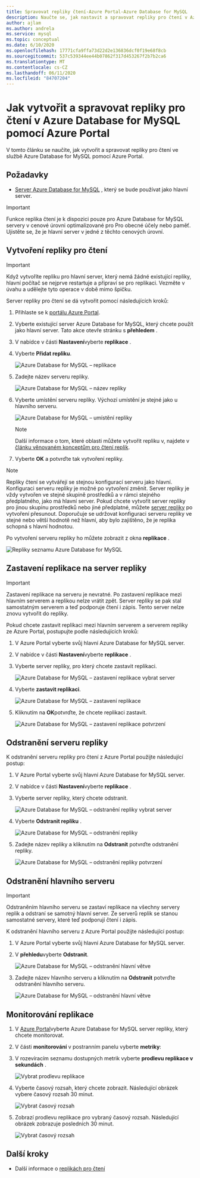 ```yaml
---
title: Spravovat repliky čtení-Azure Portal-Azure Database for MySQL
description: Naučte se, jak nastavit a spravovat repliky pro čtení v Azure Database for MySQL pomocí Azure Portal.
author: ajlam
ms.author: andrela
ms.service: mysql
ms.topic: conceptual
ms.date: 6/10/2020
ms.openlocfilehash: 17771cfa9ffa73d22d2e136836dcf0f19e68f8cb
ms.sourcegitcommit: 537c539344ee44b07862f317d453267f2b7b2ca6
ms.translationtype: MT
ms.contentlocale: cs-CZ
ms.lasthandoff: 06/11/2020
ms.locfileid: "84707204"
---
```

# <a name="how-to-create-and-manage-read-replicas-in-azure-database-for-mysql-using-the-azure-portal"></a>Jak vytvořit a spravovat repliky pro čtení v Azure Database for MySQL pomocí Azure Portal

V tomto článku se naučíte, jak vytvořit a spravovat repliky pro čtení ve službě Azure Database for MySQL pomocí Azure Portal.

## <a name="prerequisites"></a>Požadavky

- [Server Azure Database for MySQL](quickstart-create-mysql-server-database-using-azure-portal.md) , který se bude používat jako hlavní server.

> [!IMPORTANT]
> Funkce replika čtení je k dispozici pouze pro Azure Database for MySQL servery v cenové úrovni optimalizované pro Pro obecné účely nebo paměť. Ujistěte se, že je hlavní server v jedné z těchto cenových úrovní.

## <a name="create-a-read-replica"></a>Vytvoření repliky pro čtení

> [!IMPORTANT]
> Když vytvoříte repliku pro hlavní server, který nemá žádné existující repliky, hlavní počítač se nejprve restartuje a připraví se pro replikaci. Vezměte v úvahu a udělejte tyto operace v době mimo špičku.

Server repliky pro čtení se dá vytvořit pomocí následujících kroků:

1. Přihlaste se k [portálu Azure Portal](https://portal.azure.com/).

2. Vyberte existující server Azure Database for MySQL, který chcete použít jako hlavní server. Tato akce otevře stránku s **přehledem** .

3. V nabídce v části **Nastavení**vyberte **replikace** .

4. Vyberte **Přidat repliku**.

   ![Azure Database for MySQL – replikace](./media/howto-read-replica-portal/add-replica.png)

5. Zadejte název serveru repliky.

    ![Azure Database for MySQL – název repliky](./media/howto-read-replica-portal/replica-name.png)

6. Vyberte umístění serveru repliky. Výchozí umístění je stejné jako u hlavního serveru.

    ![Azure Database for MySQL – umístění repliky](./media/howto-read-replica-portal/replica-location.png)

   > [!NOTE]
   > Další informace o tom, které oblasti můžete vytvořit repliku v, najdete v [článku věnovaném konceptům pro čtení replik](concepts-read-replicas.md). 

7. Vyberte **OK** a potvrďte tak vytvoření repliky.

> [!NOTE]
> Repliky čtení se vytvářejí se stejnou konfigurací serveru jako hlavní. Konfiguraci serveru repliky je možné po vytvoření změnit. Server repliky je vždy vytvořen ve stejné skupině prostředků a v rámci stejného předplatného, jako má hlavní server. Pokud chcete vytvořit server repliky pro jinou skupinu prostředků nebo jiné předplatné, můžete [server repliky](https://docs.microsoft.com/azure/azure-resource-manager/management/move-resource-group-and-subscription) po vytvoření přesunout. Doporučuje se udržovat konfiguraci serveru repliky ve stejné nebo větší hodnotě než hlavní, aby bylo zajištěno, že je replika schopná s hlavní hodnotou.

Po vytvoření serveru repliky ho můžete zobrazit z okna **replikace** .

   ![Repliky seznamu Azure Database for MySQL](./media/howto-read-replica-portal/list-replica.png)

## <a name="stop-replication-to-a-replica-server"></a>Zastavení replikace na server repliky

> [!IMPORTANT]
> Zastavení replikace na serveru je nevratné. Po zastavení replikace mezi hlavním serverem a replikou nelze vrátit zpět. Server repliky se pak stal samostatným serverem a teď podporuje čtení i zápis. Tento server nelze znovu vytvořit do repliky.

Pokud chcete zastavit replikaci mezi hlavním serverem a serverem repliky ze Azure Portal, postupujte podle následujících kroků:

1. V Azure Portal vyberte svůj hlavní Azure Database for MySQL server. 

2. V nabídce v části **Nastavení**vyberte **replikace** .

3. Vyberte server repliky, pro který chcete zastavit replikaci.

   ![Azure Database for MySQL – zastavení replikace vybrat server](./media/howto-read-replica-portal/stop-replication-select.png)

4. Vyberte **zastavit replikaci**.

   ![Azure Database for MySQL – zastavení replikace](./media/howto-read-replica-portal/stop-replication.png)

5. Kliknutím na **OK**potvrďte, že chcete replikaci zastavit.

   ![Azure Database for MySQL – zastavení replikace potvrzení](./media/howto-read-replica-portal/stop-replication-confirm.png)

## <a name="delete-a-replica-server"></a>Odstranění serveru repliky

K odstranění serveru repliky pro čtení z Azure Portal použijte následující postup:

1. V Azure Portal vyberte svůj hlavní Azure Database for MySQL server.

2. V nabídce v části **Nastavení**vyberte **replikace** .

3. Vyberte server repliky, který chcete odstranit.

   ![Azure Database for MySQL – odstranění repliky vybrat server](./media/howto-read-replica-portal/delete-replica-select.png)

4. Vyberte **Odstranit repliku** .

   ![Azure Database for MySQL – odstranění repliky](./media/howto-read-replica-portal/delete-replica.png)

5. Zadejte název repliky a kliknutím na **Odstranit** potvrďte odstranění repliky.  

   ![Azure Database for MySQL – odstranění repliky potvrzení](./media/howto-read-replica-portal/delete-replica-confirm.png)

## <a name="delete-a-master-server"></a>Odstranění hlavního serveru

> [!IMPORTANT]
> Odstraněním hlavního serveru se zastaví replikace na všechny servery replik a odstraní se samotný hlavní server. Ze serverů replik se stanou samostatné servery, které teď podporují čtení i zápis.

K odstranění hlavního serveru z Azure Portal použijte následující postup:

1. V Azure Portal vyberte svůj hlavní Azure Database for MySQL server.

2. V **přehledu**vyberte **Odstranit**.

   ![Azure Database for MySQL – odstranění hlavní větve](./media/howto-read-replica-portal/delete-master-overview.png)

3. Zadejte název hlavního serveru a kliknutím na **Odstranit** potvrďte odstranění hlavního serveru.  

   ![Azure Database for MySQL – odstranění hlavní větve](./media/howto-read-replica-portal/delete-master-confirm.png)

## <a name="monitor-replication"></a>Monitorování replikace

1. V [Azure Portal](https://portal.azure.com/)vyberte Azure Database for MySQL server repliky, který chcete monitorovat.

2. V části **monitorování** v postranním panelu vyberte **metriky**:

3. V rozevíracím seznamu dostupných metrik vyberte **prodlevu replikace v sekundách** .

   ![Vybrat prodlevu replikace](./media/howto-read-replica-portal/monitor-select-replication-lag.png)

4. Vyberte časový rozsah, který chcete zobrazit. Následující obrázek vybere časový rozsah 30 minut.

   ![Vybrat časový rozsah](./media/howto-read-replica-portal/monitor-replication-lag-time-range.png)

5. Zobrazí prodlevu replikace pro vybraný časový rozsah. Následující obrázek zobrazuje posledních 30 minut.

   ![Vybrat časový rozsah](./media/howto-read-replica-portal/monitor-replication-lag-time-range-thirty-mins.png)

## <a name="next-steps"></a>Další kroky

- Další informace o [replikách pro čtení](concepts-read-replicas.md)
